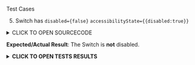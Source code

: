 Test Cases

5. Switch has `disabled={false}` `accessibilityState={{disabled:true}}`

<details><summary>CLICK TO OPEN SOURCECODE</summary>
<p>

Full SourceCode Available at https://github.com/fabriziobertoglio1987/ReactNativeAwesomeProject/blob/switch-component-does-not-disable-click/App.js

```javascript
export class App extends React.Component {
  constructor(props: {}) {
    super(props);
    this.state = {disabled: false, accessibilityDisabled: false, value: false};
  }

  setAccessibilityDisabled(value) {
    if (value === 'reset') {
      this.setState({accessibilityDisabled: null});
    } else {
      this.setState((state, props) => ({
        accessibilityDisabled: !state.accessibilityDisabled,
      }));
    }
  }

  setDisabled(value) {
    if (value === 'reset') {
      this.setState({disabled: null});
    } else {
      this.setState((state, props) => ({
        disabled: !state.disabled,
      }));
    }
  }

  setValue() {
    this.setState((state, props) => ({
      value: !state.value,
    }));
  }

  render() {
    const {disabled, accessibilityDisabled, value} = this.state;

    return (
      <>
        <Text>
          accessibilityState.disabled is set to{' '}
          <Text style={{color: 'red'}}>
            {accessibilityDisabled === null
              ? 'null'
              : accessibilityDisabled.toString()}
          </Text>
        </Text>
        <Text>
          disabled is set to{' '}
          <Text style={{color: 'red'}}>
            {disabled === null ? 'null' : disabled.toString()}
          </Text>
        </Text>
        <Button
          accessibilityLabel="enable accessibility label"
          title={`${
            accessibilityDisabled ? 'enable' : 'disable'
          } accessibilityState disabled`}
          onPress={() => this.setAccessibilityDisabled()}
        />
        <Button
          title={`${disabled ? 'enable' : 'disable'} disabled prop`}
          onPress={() => this.setDisabled()}
        />
        <Button
          title={`set accessibilityState to null`}
          onPress={() => this.setAccessibilityDisabled('reset')}
        />
        <Button
          title={`set disabled to null`}
          onPress={() => this.setDisabled('reset')}
        />
        <Switch
          onValueChange={() => this.setValue()}
          trackColor={{
            true: 'yellow',
            false: 'purple',
          }}
          value={value}
          disabled={disabled}
          accessibilityState={{disabled: accessibilityDisabled}}
        />
      </>
    );
  }
}
```

</p>
</details>

**Expected/Actual Result**:
The Switch is **not** disabled. 

**<details><summary>CLICK TO OPEN TESTS RESULTS</summary>**
<p>

<video src="https://user-images.githubusercontent.com/24992535/152745270-422c5a59-f9b2-416a-9bde-d655de12a771.mp4" width="1000" />

</p>
</details>
